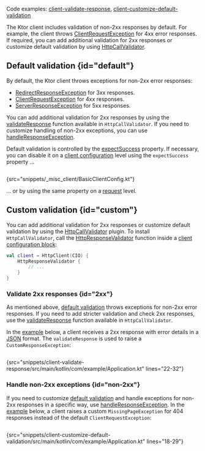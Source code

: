 [//]: # (title: Response validation)

<microformat>
<p>Code examples:
<a href="https://github.com/ktorio/ktor-documentation/tree/%current-branch%/codeSnippets/snippets/client-validate-response">client-validate-response</a>,
<a href="https://github.com/ktorio/ktor-documentation/tree/%current-branch%/codeSnippets/snippets/client-customize-default-validation">client-customize-default-validation</a>
</p>
</microformat>

The Ktor client includes validation of non-2xx responses by default. For example, the client throws [ClientRequestException](https://api.ktor.io/ktor-client/ktor-client-core/ktor-client-core/io.ktor.client.features/-client-request-exception/index.html) for 4xx error responses. If required, you can add additional validation for 2xx responses or customize default validation by using [HttpCallValidator](https://api.ktor.io/ktor-client/ktor-client-core/ktor-client-core/io.ktor.client.features/-http-call-validator/index.html).

## Default validation {id="default"}
By default, the Ktor client throws exceptions for non-2xx error responses:
* [RedirectResponseException](https://api.ktor.io/ktor-client/ktor-client-core/ktor-client-core/io.ktor.client.features/-redirect-response-exception/index.html) for 3xx responses.
* [ClientRequestException](https://api.ktor.io/ktor-client/ktor-client-core/ktor-client-core/io.ktor.client.features/-client-request-exception/index.html) for 4xx responses.
* [ServerResponseException](https://api.ktor.io/ktor-client/ktor-client-core/ktor-client-core/io.ktor.client.features/-server-response-exception/index.html) for 5xx responses.

You can add additional validation for 2xx responses by using the [validateResponse](#2xx) function available in `HttpCallValidator`. If you need to customize handling of non-2xx exceptions, you can use [handleResponseException](#non-2xx).

Default validation is controlled by the [expectSuccess](https://api.ktor.io/ktor-client/ktor-client-core/ktor-client-core/io.ktor.client.features/expect-success.html) property. If necessary, you can disable it on a [client configuration](client.md#configure-client) level using the `expectSuccess` property ...
```kotlin
```
{src="snippets/_misc_client/BasicClientConfig.kt"}

... or by using the same property on a [request](request.md#parameters) level.

## Custom validation {id="custom"}
You can add additional validation for 2xx responses or customize default validation by using the [HttpCallValidator](https://api.ktor.io/ktor-client/ktor-client-core/ktor-client-core/io.ktor.client.features/-http-call-validator/index.html) plugin. To install `HttpCallValidator`, call the [HttpResponseValidator](https://api.ktor.io/ktor-client/ktor-client-core/ktor-client-core/io.ktor.client.features/-http-response-validator.html) function inside a [client configuration block](client.md#configure-client):

```kotlin
val client = HttpClient(CIO) {
    HttpResponseValidator {
        // ...
    }
}
```


### Validate 2xx responses {id="2xx"}

As mentioned above, [default validation](#default) throws exceptions for non-2xx error responses. If you need to add stricter validation and check 2xx responses, use the [validateResponse](https://api.ktor.io/ktor-client/ktor-client-core/ktor-client-core/io.ktor.client.features/-http-call-validator/-config/validate-response.html) function available in `HttpCallValidator`. 

In the [example](https://github.com/ktorio/ktor-documentation/tree/%current-branch%/codeSnippets/snippets/client-validate-response) below, a client receives a 2xx response with error details in a [JSON](json.md) format. The `validateResponse` is used to raise a `CustomResponseException`:

```kotlin
```
{src="snippets/client-validate-response/src/main/kotlin/com/example/Application.kt" lines="22-32"}

### Handle non-2xx exceptions {id="non-2xx"}

If you need to customize [default validation](#default) and handle exceptions for non-2xx responses in a specific way, use [handleResponseException](https://api.ktor.io/ktor-client/ktor-client-core/ktor-client-core/io.ktor.client.features/-http-call-validator/-config/handle-response-exception.html). In the [example](https://github.com/ktorio/ktor-documentation/tree/%current-branch%/codeSnippets/snippets/client-customize-default-validation) below, a client raises a custom `MissingPageException` for 404 responses instead of the default `ClientRequestException`:

```kotlin
```
{src="snippets/client-customize-default-validation/src/main/kotlin/com/example/Application.kt" lines="18-29"}

